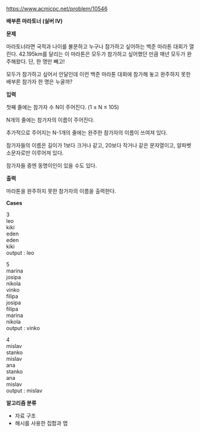 https://www.acmicpc.net/problem/10546

**배부른 마라토너 (실버 IV)**

**문제**

마라토너라면 국적과 나이를 불문하고 누구나 참가하고 싶어하는 백준 마라톤 대회가 열린다. 42.195km를 달리는 이 마라톤은 모두가 참가하고 싶어했던 만큼 매년 모두가 완주해왔다. 단, 한 명만 빼고!

모두가 참가하고 싶어서 안달인데 이런 백준 마라톤 대회에 참가해 놓고 완주하지 못한 배부른 참가자 한 명은 누굴까?

**입력**

첫째 줄에는 참가자 수 N이 주어진다. (1 ≤ N ≤ 105)

N개의 줄에는 참가자의 이름이 주어진다.

추가적으로 주어지는 N-1개의 줄에는 완주한 참가자의 이름이 쓰여져 있다.

참가자들의 이름은 길이가 1보다 크거나 같고, 20보다 작거나 같은 문자열이고, 알파벳 소문자로만 이루어져 있다.

참가자들 중엔 동명이인이 있을 수도 있다.

**출력**

마라톤을 완주하지 못한 참가자의 이름을 출력한다.

**Cases**

3<br>
leo<br>
kiki<br>
eden<br>
eden<br>
kiki<br>
output : leo

5<br>
marina<br>
josipa<br>
nikola<br>
vinko<br>
filipa<br>
josipa<br>
filipa<br>
marina<br>
nikola<br>
output : vinko

4<br>
mislav<br>
stanko<br>
mislav<br>
ana<br>
stanko<br>
ana<br>
mislav<br>
output : mislav

**알고리즘 분류**

- 자료 구조
- 해시를 사용한 집합과 맵